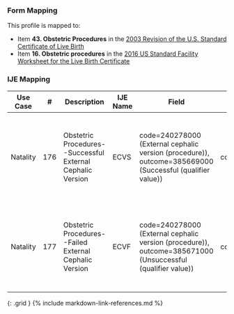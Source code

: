 ### Form Mapping
This profile is mapped to:
 * Item **43. Obstetric Procedures** in the [2003 Revision of the U.S. Standard Certificate of Live Birth](https://www.cdc.gov/nchs/data/dvs/birth11-03final-ACC.pdf)
 * Item **16. Obstetric procedures** in the [2016 US Standard Facility Worksheet for the Live Birth Certificate](https://www.cdc.gov/nchs/data/dvs/facility-worksheet-2016-508.pdf)

### IJE Mapping

| **Use Case** |  **#**   |  **Description**  | **IJE Name**  |  **Field**  |  **Type**  | **Value Set/Comments**  |
| :---------: | --------------- | ------------ | ------------- | ---------- | ---------- | -------------- |
| Natality | 176 | Obstetric Procedures--Successful External Cephalic Version | ECVS | code=240278000 (External cephalic version (procedure)), <br />outcome=385669000 (Successful (qualifier value)) |codeable |[ProcedureOutcomeCodesSNOMEDCT](http://hl7.org/fhir/ValueSet/procedure-outcome) valueset includes Successful, Unsuccessful, and Partially successful values, whereas IJE values are Y, N, U. <br />Discussion needed: Is ECVF always the complement of ECVS?   <br />If there is a successful procedure, does that imply that there was NOT an unsuccessful procedure? |
| Natality | 177 | Obstetric Procedures--Failed External Cephalic Version | ECVF | code=240278000 (External cephalic version (procedure)), <br />outcome=385671000 (Unsuccessful (qualifier value)) |codeable |[ProcedureOutcomeCodesSNOMEDCT](http://hl7.org/fhir/ValueSet/procedure-outcome) valueset includes Successful, Unsuccessful, and Partially successful values, whereas IJE values are Y, N, U. <br />Discussion needed: Is ECVF always the complement of ECVS?   <br />If there is a successful procedure, does that imply that there was NOT an unsuccessful procedure? |
{: .grid }
{% include markdown-link-references.md %}

